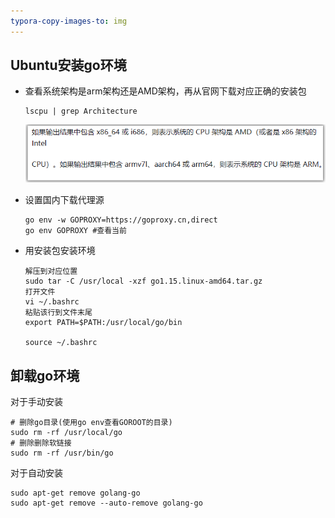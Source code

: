```yaml
---
typora-copy-images-to: img
---
```


## Ubuntu安装go环境

- 查看系统架构是arm架构还是AMD架构，再从官网下载对应正确的安装包

  ```
  lscpu | grep Architecture
  ```

  ![image-20240315170440804](img\image-20240315170440804.png)


- 设置国内下载代理源

  ```
  go env -w GOPROXY=https://goproxy.cn,direct 
  go env GOPROXY #查看当前
  ```

- 用安装包安装环境

  ```
  解压到对应位置
  sudo tar -C /usr/local -xzf go1.15.linux-amd64.tar.gz
  打开文件
  vi ~/.bashrc
  粘贴该行到文件末尾
  export PATH=$PATH:/usr/local/go/bin
  
  source ~/.bashrc
  ```
  
  

## 卸载go环境

对于手动安装

```
# 删除go目录(使用go env查看GOROOT的目录)
sudo rm -rf /usr/local/go
# 删除删除软链接
sudo rm -rf /usr/bin/go
```

对于自动安装

```
sudo apt-get remove golang-go
sudo apt-get remove --auto-remove golang-go
```

